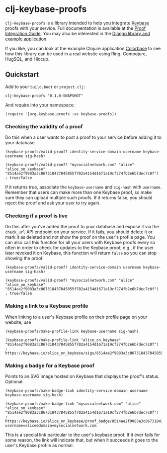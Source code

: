 # clj-keybase-proofs

`clj-keybase-proofs` is a library intended to help you integrate
[Keybase](https://keybase.io) proofs with your service. Full documentation is
available at the [Proof Integration
Guide](https://keybase.io/docs/proof_integration_guide). You may also be interested
in the [Django library and example application](https://github.com/keybase/django-keybase-proofs).

If you like, you can look at the example Clojure application
[Colorbase](https://github.com/keybase/colorbase) to see how this library can
be used in a real website using Ring, Compojure, HugSQL, and Hiccup.

## Quickstart
Add to your `build.boot` or `project.clj`:

```
clj-keybase-proofs "0.1.0-SNAPSHOT"
```

And require into your namespace:

```
(require '[org.keybase.proofs :as keybase-proofs])
```

### Checking the validity of a proof
Do this when a user wants to post a proof to your service before adding it to
your database.

```
(keybase-proofs/valid-proof? identity-service-domain username keybase-username sig-hash)

(keybase-proofs/valid-proof? "mysocialnetwork.com" "alice" "alice_on_keybase" "8514ae2f9083a3c867318437845855f702a4154d1671a19cf274fb2e6b7dec7c0f")
; true/false
```
If it returns true, associate the `keybase-username` and `sig-hash` with
`username`. Remember that users can make more than one Keybase proof, so make
sure they can upload multiple such proofs. If it returns false, you should reject
the proof and ask your user to try again.

### Checking if a proof is live
Do this after you've added the proof to your database and expose it via the `check_url` API endpoint on your service. If it fails, you should delete it or mark it as deleted and not show the proof on the user's profile page. You can also call this function for all your users with Keybase proofs every so often in order to check for updates to the Keybase proof, e.g., if the user later revoked it on Keybase, this function will return `false` so you can stop showing the proof.

```
(keybase-proofs/valid-proof? identity-service-domain username keybase-username sig-hash)

(keybase-proofs/valid-proof? "mysocialnetwork.com" "alice" "alice_on_keybase" "8514ae2f9083a3c867318437845855f702a4154d1671a19cf274fb2e6b7dec7c0f")
; true/false
```

### Making a link to a Keybase profile
When linking to a user's Keybase profile on their profile page on your website, use
```
(keybase-proofs/make-profile-link keybase-username sig-hash)

(keybase-proofs/make-profile-link "alice_on_keybase" "8514ae2f9083a3c867318437845855f702a4154d1671a19cf274fb2e6b7dec7c0f")
; https://keybase.io/alice_on_keybase/sigs/8514ae2f9083a3c867318437845855f702a4154d1671a19cf274fb2e6b7dec7c0f
```

### Making a badge for a Keybase proof
Points to an SVG image hosted on Keybase that displays the proof's status. Optional.
```
(keybase-proofs/make-badge-link identity-service-domain username keybase-username sig-hash)

(keybase-proofs/make-badge-link "mysocialnetwork.com" "alice" "alice_on_keybase" "8514ae2f9083a3c867318437845855f702a4154d1671a19cf274fb2e6b7dec7c0f")
; https://keybase.io/alice_on_keybase/proof_badge/8514ae2f9083a3c867318437845855f702a4154d1671a19cf274fb2e6b7dec7c0f?username=alice&domain=mysocialnetwork.com
```

This is a special link particular to the user's keybase proof. If it ever fails for some reason, the link will indicate that, but when it succeeds it goes to the user's Keybase profile as normal.
